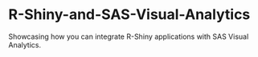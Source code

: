 # R-Shiny-and-SAS-Visual-Analytics
Showcasing how you can integrate R-Shiny applications with SAS Visual Analytics.
